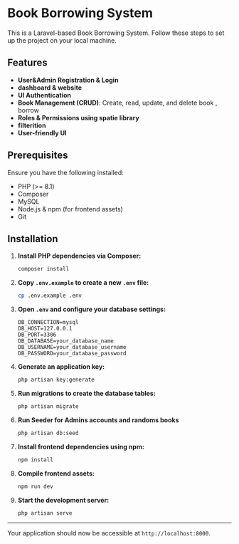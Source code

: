 # Book Borrowing System

This is a Laravel-based Book Borrowing System. Follow these steps to set up the project on your local machine.

## Features

- **User&Admin Registration & Login**
- **dashboard & website**
- **UI Authentication**
- **Book Management (CRUD)**: Create, read, update, and delete book , borrow
- **Roles & Permissions using spatie library**
- **filterition**
- **User-friendly UI**

## Prerequisites

Ensure you have the following installed:
- PHP (>= 8.1)
- Composer
- MySQL
- Node.js & npm (for frontend assets)
- Git

## Installation

1. **Install PHP dependencies via Composer:**

    ```bash
    composer install
    ```

2. **Copy `.env.example` to create a new `.env` file:**

    ```bash
    cp .env.example .env
    ```

3. **Open `.env` and configure your database settings:**

    ```env
    DB_CONNECTION=mysql
    DB_HOST=127.0.0.1
    DB_PORT=3306
    DB_DATABASE=your_database_name
    DB_USERNAME=your_database_username
    DB_PASSWORD=your_database_password
    ```

4. **Generate an application key:**

    ```bash
    php artisan key:generate
    ```

5. **Run migrations to create the database tables:**

    ```bash
    php artisan migrate
    ```
5. **Run Seeder for Admins accounts and randoms books**

    ```bash
    php artisan db:seed
    ```
7. **Install frontend dependencies using npm:**

    ```bash
    npm install
    ```

8. **Compile frontend assets:**

    ```bash
    npm run dev
    ```

9. **Start the development server:**

    ```bash
    php artisan serve
    ```
---

Your application should now be accessible at `http://localhost:8000`.
